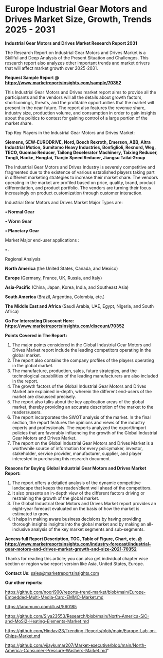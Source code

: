 # Europe Industrial Gear Motors and Drives Market Size, Growth, Trends 2025 - 2031

<strong>Industrial Gear Motors and Drives Market Research Report 2031</strong>

The Research Report on Industrial Gear Motors and Drives Market is a Skillful and Deep Analysis of the Present Situation and Challenges. This research report also analyzes other important trends and market drivers that will affect market growth over 2025-2031.

<strong>Request Sample Report @ <a href=https://www.marketreportsinsights.com/sample/70352>https://www.marketreportsinsights.com/sample/70352</a></strong>

This Industrial Gear Motors and Drives market report aims to provide all the participants and the vendors will all the details about growth factors, shortcomings, threats, and the profitable opportunities that the market will present in the near future. The report also features the revenue share, industry size, production volume, and consumption in order to gain insights about the politics to contest for gaining control of a large portion of the market share.

Top Key Players in the Industrial Gear Motors and Drives Market:

<strong>Siemens, SEW-EURODRIVE, Nord, Bosch Rexroth, Emerson, ABB, Altra Industrial Motion, Sumitomo Heavy Industries, Bonfiglioli, Rexnord, Weg, TECO, Guomao Reducer, Tailong Decelerator Machinery, Taixing Reducer, Tongli, Haoke, Hongtai, Tianjin Speed Reducer, Jiangsu Tailai Group</strong>

The Industrial Gear Motors and Drives Industry is severely competitive and fragmented due to the existence of various established players taking part in different marketing strategies to increase their market share. The vendors operating in the market are profiled based on price, quality, brand, product differentiation, and product portfolio. The vendors are turning their focus increasingly on product customization through customer interaction.

Industrial Gear Motors and Drives Market Major Types are:

<strong>• Normal Gear

• Worm Gear

• Planetary Gear</strong>

Market Major end-user applications :

<strong>• .</strong>

Regional Analysis

</u><strong><b>North America</b></strong> (the United States, Canada, and Mexico)

<strong><b>Europe </b></strong>(Germany, France, UK, Russia, and Italy)

<strong><b>Asia-Pacific</b></strong> (China, Japan, Korea, India, and Southeast Asia)

<strong><b>South America</b></strong> (Brazil, Argentina, Colombia, etc.)

<strong><b>The Middle East and Africa</b></strong> (Saudi Arabia, UAE, Egypt, Nigeria, and South Africa)

<strong>Go For Interesting Discount Here: <a href=https://www.marketreportsinsights.com/discount/70352>https://www.marketreportsinsights.com/discount/70352</a></strong>

<strong>Points Covered in The Report:</strong>
<ol>
  <li>The major points considered in the Global Industrial Gear Motors and Drives Market report include the leading competitors operating in the global market.</li>
  <li>The report also contains the company profiles of the players operating in the global market.</li>
  <li>The manufacture, production, sales, future strategies, and the technological capabilities of the leading manufacturers are also included in the report.</li>
  <li>The growth factors of the Global Industrial Gear Motors and Drives Market are explained in-depth, wherein the different end-users of the market are discussed precisely.</li>
  <li>The report also talks about the key application areas of the global market, thereby providing an accurate description of the market to the readers/users.</li>
  <li>The report incorporates the SWOT analysis of the market. In the final section, the report features the opinions and views of the industry experts and professionals. The experts analyzed the export/import policies that are favorably influencing the growth of the Global Industrial Gear Motors and Drives Market.</li>
  <li>The report on the Global Industrial Gear Motors and Drives Market is a worthwhile source of information for every policymaker, investor, stakeholder, service provider, manufacturer, supplier, and player interested in purchasing this research document.</li>
</ol>
<strong>Reasons for Buying Global Industrial Gear Motors and Drives Market Report:</strong>

<ol>
  <li>The report offers a detailed analysis of the dynamic competitive landscape that keeps the reader/client well ahead of the competitors.</li>
  <li>It also presents an in-depth view of the different factors driving or restraining the growth of the global market.</li>
  <li>The Global Industrial Gear Motors and Drives Market report provides an eight-year forecast evaluated on the basis of how the market is estimated to grow.</li>
  <li>It helps in making aware business decisions by having providing thorough insights insights into the global market and by making an all-inclusive analysis of the key market segments and sub-segments.</li>
</ol>
<strong>Access full Report Description, TOC, Table of Figure, Chart, etc. @ <a href=https://www.marketreportsinsights.com/industry-forecast/industrial-gear-motors-and-drives-market-growth-and-size-2021-70352>https://www.marketreportsinsights.com/industry-forecast/industrial-gear-motors-and-drives-market-growth-and-size-2021-70352</a></strong>


Thanks for reading this article; you can also get individual chapter wise section or region wise report version like Asia, United States, Europe.

<strong>Contact Us:</strong>
sales@marketreportsinsights.com

<strong>Our other reports:</strong>

<a href=https://github.com/noori900/reports-trend-market/blob/main/Europe-Embedded-Multi-Media-Card-EMMC-Market.md>https://github.com/noori900/reports-trend-market/blob/main/Europe-Embedded-Multi-Media-Card-EMMC-Market.md</a>

<a href=https://tanomuno.com/illust/560185>https://tanomuno.com/illust/560185</a>

<a href=https://github.com/Siya23553/Research/blob/main/North-America-SiC-and-MoSi2-Heating-Elements-Market.md>https://github.com/Siya23553/Research/blob/main/North-America-SiC-and-MoSi2-Heating-Elements-Market.md</a>

<a href=https://github.com/Hindavi23/Trending-Reports/blob/main/Europe-Lab-on-Chips-Market.md>https://github.com/Hindavi23/Trending-Reports/blob/main/Europe-Lab-on-Chips-Market.md</a>

<a href=https://github.com/vijaykumar207/Market-executive/blob/main/North-America-Consumer-Pressure-Washers-Market.md>https://github.com/vijaykumar207/Market-executive/blob/main/North-America-Consumer-Pressure-Washers-Market.md</a>"
